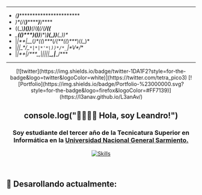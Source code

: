 
 *    ******************************************* 
 *    *(********)******************************** 
 *    *)\****(*/(******)**************)*****)**** 
 *    ((_)***)\())**(*/(****(******(*/(****/((*** 
 *    *_****((_)\***)(_))***)\*)***)(_))**(_))\** 
 *    |*|**|__*(_)*((_)_***_(_/(**((_)_***_)((_)* 
 *    |*|***|_*\***/*_`*|*|*'*\))*/*_`*|**\*V*/**
 *    |_|**|___/***\__,_|*|_||_|**\__,_|***\_/*** 
 *    ******************************************* 
 
<div align="center">
[![twitter](https://img.shields.io/badge/twitter-1DA1F2?style=for-the-badge&logo=twitter&logoColor=white)](https://twitter.com/tetra_pico3) [![Portfolio](https://img.shields.io/badge/Portfolio-%23000000.svg?style=for-the-badge&logo=firefox&logoColor=#FF7139)](https://l3anav.github.io/L3anAv/)
</div>

<div align="center">
  
## console.log("👋🏽👋🏽 Hola, soy Leandro!")

</div>

<div align="center">

### Soy estudiante del tercer año de la Tecnicatura Superior en Informática en la [Universidad Nacional General Sarmiento.](https://www.ungs.edu.ar/)

<!---
typescript
-->

[![Skills](https://skillicons.dev/icons?i=react,vite,styledcomponents,java,py,postgres)](https://github.com/L3anAv)

</div>

<br>

## <b> 🧠 Desarollando actualmente: </b>

<div align="center">

[![]()]()

</div>


